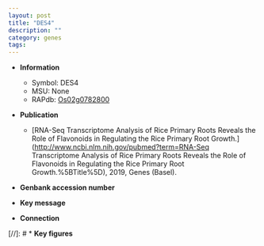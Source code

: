 ```yaml
---
layout: post
title: "DES4"
description: ""
category: genes
tags: 
---
```


* **Information**  
    + Symbol: DES4  
    + MSU: None  
    + RAPdb: [Os02g0782800](http://rapdb.dna.affrc.go.jp/viewer/gbrowse_details/irgsp1?name=Os02g0782800)  

* **Publication**  
    + [RNA-Seq Transcriptome Analysis of Rice Primary Roots Reveals the Role of Flavonoids in Regulating the Rice Primary Root Growth.](http://www.ncbi.nlm.nih.gov/pubmed?term=RNA-Seq Transcriptome Analysis of Rice Primary Roots Reveals the Role of Flavonoids in Regulating the Rice Primary Root Growth.%5BTitle%5D), 2019, Genes (Basel).

* **Genbank accession number**  

* **Key message**  

* **Connection**  

[//]: # * **Key figures**  


